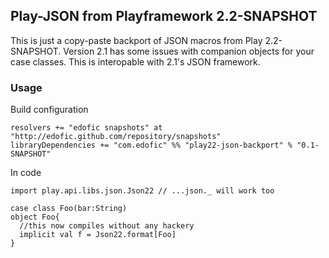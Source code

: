 ## Play-JSON from Playframework 2.2-SNAPSHOT

This is just a copy-paste backport of JSON macros from Play 2.2-SNAPSHOT. Version 2.1 has some issues with companion objects for your case classes. This is interopable with 2.1's JSON framework. 

### Usage 
Build configuration
    
    resolvers += "edofic snapshots" at "http://edofic.github.com/repository/snapshots"
    libraryDependencies += "com.edofic" %% "play22-json-backport" % "0.1-SNAPSHOT"

In code

    import play.api.libs.json.Json22 // ...json._ will work too
    
    case class Foo(bar:String)
    object Foo{
      //this now compiles without any hackery
      implicit val f = Json22.format[Foo] 
    }



